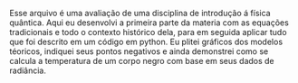 Esse arquivo é uma avaliação de uma disciplina de introdução á física quântica. Aqui eu desenvolvi a primeira parte da materia com as equações tradicionais e todo o contexto histórico dela, para em seguida aplicar tudo que foi descrito em um código em python. Eu plitei gráficos dos modelos téoricos, indiquei seus pontos negativos e ainda demonstrei como se calcula a temperatura de um corpo negro com base em seus dados de radiância.
